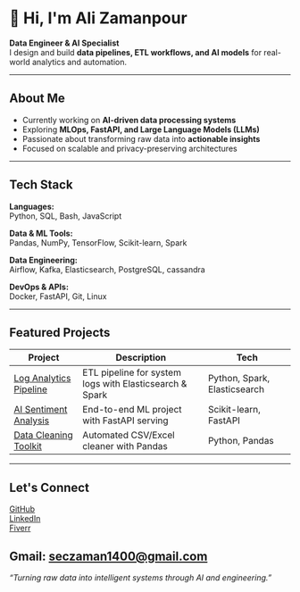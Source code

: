 # 👋 Hi, I'm Ali Zamanpour

**Data Engineer & AI Specialist**  
I design and build **data pipelines, ETL workflows, and AI models** for real-world analytics and automation.

---

##  About Me
-  Currently working on **AI-driven data processing systems**
-  Exploring **MLOps, FastAPI, and Large Language Models (LLMs)**
-  Passionate about transforming raw data into **actionable insights**
-  Focused on scalable and privacy-preserving architectures

---

##  Tech Stack

**Languages:**  
 Python,  SQL,  Bash,  JavaScript  

**Data & ML Tools:**  
 Pandas, NumPy, TensorFlow, Scikit-learn, Spark  

**Data Engineering:**  
 Airflow, Kafka, Elasticsearch, PostgreSQL, cassandra 

**DevOps & APIs:**  
 Docker, FastAPI, Git, Linux  

---

##  Featured Projects

| Project | Description | Tech |
|----------|--------------|------|
| [Log Analytics Pipeline](https://github.com/Ali-Zaman-1400/log-analytics-pipeline) | ETL pipeline for system logs with Elasticsearch & Spark | Python, Spark, Elasticsearch |
| [AI Sentiment Analysis](https://github.com/Ali-Zaman-1400/ai-sentiment-analysis) | End-to-end ML project with FastAPI serving | Scikit-learn, FastAPI |
| [Data Cleaning Toolkit](https://github.com/Ali-Zaman-1400/data-cleaning) | Automated CSV/Excel cleaner with Pandas | Python, Pandas |

---

##  Let's Connect

 [GitHub](https://github.com/Ali-Zaman-1400)  
 [LinkedIn](#)  
 [Fiverr](https://www.fiverr.com/ali_etl_ml)
 
 Gmail: seczaman1400@gmail.com
---

 _“Turning raw data into intelligent systems through AI and engineering.”_
